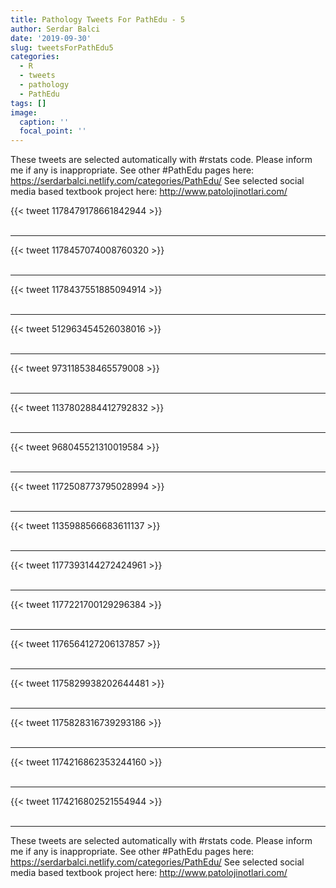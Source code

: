 ```yaml
---
title: Pathology Tweets For PathEdu - 5
author: Serdar Balci
date: '2019-09-30'
slug: tweetsForPathEdu5
categories:
  - R
  - tweets
  - pathology
  - PathEdu
tags: []
image:
  caption: ''
  focal_point: ''
---
```



These tweets are selected automatically with #rstats code. Please inform me if any is inappropriate.
See other #PathEdu pages here: https://serdarbalci.netlify.com/categories/PathEdu/ 
See selected social media based textbook project here: http://www.patolojinotlari.com/

{{< tweet 1178479178661842944 >}}
<br>
<br>
<hr>
{{< tweet 1178457074008760320 >}}
<br>
<br>
<hr>
{{< tweet 1178437551885094914 >}}
<br>
<br>
<hr>
{{< tweet 512963454526038016 >}}
<br>
<br>
<hr>
{{< tweet 973118538465579008 >}}
<br>
<br>
<hr>
{{< tweet 1137802884412792832 >}}
<br>
<br>
<hr>
{{< tweet 968045521310019584 >}}
<br>
<br>
<hr>
{{< tweet 1172508773795028994 >}}
<br>
<br>
<hr>
{{< tweet 1135988566683611137 >}}
<br>
<br>
<hr>
{{< tweet 1177393144272424961 >}}
<br>
<br>
<hr>
{{< tweet 1177221700129296384 >}}
<br>
<br>
<hr>
{{< tweet 1176564127206137857 >}}
<br>
<br>
<hr>
{{< tweet 1175829938202644481 >}}
<br>
<br>
<hr>
{{< tweet 1175828316739293186 >}}
<br>
<br>
<hr>
{{< tweet 1174216862353244160 >}}
<br>
<br>
<hr>
{{< tweet 1174216802521554944 >}}
<br>
<br>
<hr>


These tweets are selected automatically with #rstats code. Please inform me if any is inappropriate.
See other #PathEdu pages here: https://serdarbalci.netlify.com/categories/PathEdu/ 
See selected social media based textbook project here: http://www.patolojinotlari.com/
